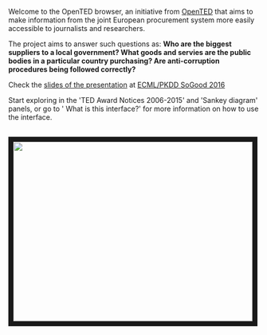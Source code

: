 
Welcome to the OpenTED browser, an initiative from [OpenTED](http://ted.openspending.org/) that aims to make information from the joint European procurement system more easily accessible to journalists and researchers. 

The project aims to answer such questions as: **Who are the biggest suppliers to a local government? What goods and servies are the public bodies in a particular country purchasing? Are anti-corruption procedures being followed correctly?**

Check the <a href="http://ulb.ac.be/di/map/yleborgn/pub/presentation/LeBorgne_ECML-SoGood2016_OpenTED.pdf" target="_blank">slides of the presentation</a> at <a href="https://sites.google.com/site/ecmlpkdd2016sogood/" target="_blank">ECML/PKDD SoGood 2016</a>

Start exploring in the 'TED Award Notices 2006-2015' and 'Sankey diagram' panels, or go to '
What is this interface?' for more information on how to use the interface.

<br>
<a href="http://www.dailymotion.com/video/x30u8db_open-ted-browsing-interface" target="_blank"><img src="http://s2.dmcdn.net/M6gve/x240-iio.jpg" 
 width="480" height="360" border="10" align="center"/></a>
